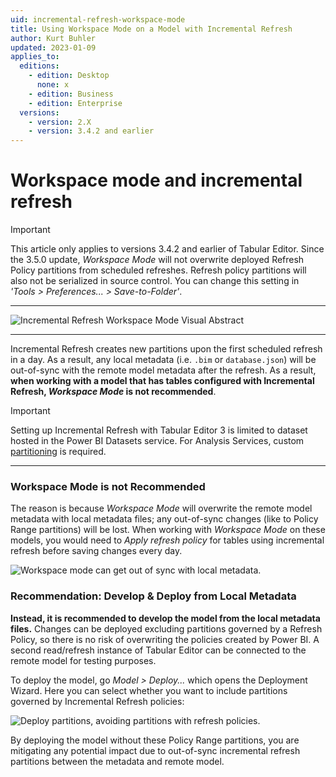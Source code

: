 ```yaml
---
uid: incremental-refresh-workspace-mode
title: Using Workspace Mode on a Model with Incremental Refresh
author: Kurt Buhler
updated: 2023-01-09
applies_to:
  editions:
    - edition: Desktop
      none: x
    - edition: Business
    - edition: Enterprise
  versions:
    - version: 2.X
    - version: 3.4.2 and earlier
---
```

# Workspace mode and incremental refresh

> [!IMPORTANT]
> This article only applies to versions 3.4.2 and earlier of Tabular Editor.
> Since the 3.5.0 update, _Workspace Mode_ will not overwrite deployed Refresh Policy partitions from scheduled refreshes. 
> Refresh policy partitions will also not be serialized in source control. You can change this setting in _'Tools > Preferences... > Save-to-Folder'_.

---

![Incremental Refresh Workspace Mode Visual Abstract](~/assets/images/incremental-refresh-workspace-mode.png)

---

Incremental Refresh creates new partitions upon the first scheduled refresh in a day. As a result, any local metadata (i.e. `.bim` or `database.json`) will be out-of-sync with the remote model metadata after the refresh. As a result, __when working with a model that has tables configured with Incremental Refresh, _Workspace Mode_ is not recommended__. 


> [!IMPORTANT]
> Setting up Incremental Refresh with Tabular Editor 3 is limited to dataset hosted in the Power BI Datasets service. For Analysis Services, custom [partitioning](https://learn.microsoft.com/en-us/analysis-services/tabular-models/partitions-ssas-tabular?view=asallproducts-allversions) is required.

---

### Workspace Mode is not Recommended
The reason is because _Workspace Mode_ will overwrite the remote model metadata with local metadata files; any out-of-sync changes (like to Policy Range partitions) will be lost. When working with _Workspace Mode_ on these models, you would need to _Apply refresh policy_ for tables using incremental refresh before saving changes every day.

  ![Workspace mode can get out of sync with local metadata.](~/assets/images/incremental-refresh-workspace-mode-out-of-sync.png)

### Recommendation: Develop & Deploy from Local Metadata
__Instead, it is recommended to develop the model from the local metadata files.__ Changes can be deployed excluding partitions governed by a Refresh Policy, so there is no risk of overwriting the policies created by Power BI. A second read/refresh instance of Tabular Editor can be connected to the remote model for testing purposes.

To deploy the model, go _Model > Deploy..._ which opens the Deployment Wizard. Here you can select whether you want to include partitions governed by Incremental Refresh policies:

  ![Deploy partitions, avoiding partitions with refresh policies.](~/assets/images/incremental-refresh-deploy-partitions.png)

By deploying the model without these Policy Range partitions, you are mitigating any potential impact due to out-of-sync incremental refresh partitions between the metadata and remote model.
